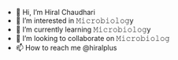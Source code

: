 - 👋 Hi, I’m Hiral Chaudhari
- 👀 I’m interested in 𝙼𝚒𝚌𝚛𝚘𝚋𝚒𝚘𝚕𝚘𝚐y
- 🌱 I’m currently learning 𝙼𝚒𝚌𝚛𝚘𝚋𝚒𝚘𝚕𝚘𝚐y
- 💞️ I’m looking to collaborate on 𝙼𝚒𝚌𝚛𝚘𝚋𝚒𝚘𝚕𝚘𝚐
- 📫 How to reach me @hiralplus

<!---
hiralplus/hiralplus is a ✨ special ✨ repository because its `README.md` (this file) appears on your GitHub profile.
You can click the Preview link to take a look at your changes.
--->
